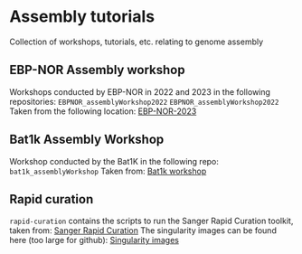 # Assembly tutorials
Collection of workshops, tutorials, etc. relating to genome assembly

## EBP-NOR Assembly workshop
Workshops conducted by EBP-NOR in 2022 and 2023 in the following repositories:
`EBPNOR_assemblyWorkshop2022`
`EBPNOR_assemblyWorkshop2022`
Taken from the following location:
[EBP-NOR-2023](https://github.com/ebp-nor/genome-assembly-workshop-2023)

## Bat1k Assembly Workshop
Workshop conducted by the Bat1K in the following repo:
`bat1k_assemblyWorkshop`
Taken from:
[Bat1k workshop](https://git.mpi-cbg.de/assembly/assembly_workshop)

## Rapid curation
`rapid-curation` contains the scripts to run the Sanger Rapid Curation toolkit, taken from:
[Sanger Rapid Curation](https://gitlab.com/wtsi-grit/rapid-curation)
The singularity images can be found here (too large for github):
[Singularity images](https://gitlab.com/wtsi-grit/rapid-curation/-/tree/main/rapid_hic_software)
